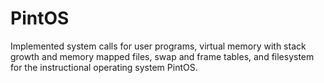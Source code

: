 # PintOS
Implemented system calls for user programs, virtual memory with stack growth and memory mapped files, swap and frame tables, and filesystem for the instructional operating system PintOS.
